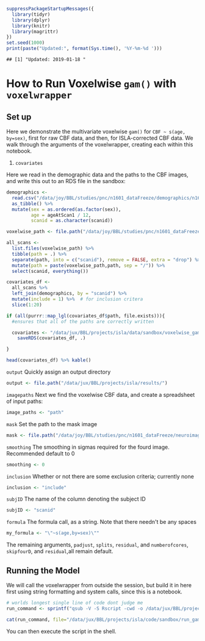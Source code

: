 ``` r
suppressPackageStartupMessages({
  library(tidyr)
  library(dplyr)
  library(knitr)
  library(magrittr)
})
set.seed(1000)
print(paste("Updated:", format(Sys.time(), '%Y-%m-%d ')))
```

    ## [1] "Updated: 2019-01-18 "

How to Run Voxelwise `gam()` with `voxelwrapper`
================================================

Set up
------

Here we demonstrate the multivariate voxelwise `gam()` for `CBF ~ s(age, by=sex)`, first for raw CBF data, and then, for ISLA-corrected CBF data. We walk through the arguments of the voxelwrapper, creating each within this notebook.

1.  `covariates`

Here we read in the demographic data and the paths to the CBF images, and write this out to an RDS file in the sandbox:

``` r
demographics <-
  read.csv("/data/joy/BBL/studies/pnc/n1601_dataFreeze/demographics/n1601_demographics_go1_20161212.csv") %>%
  as_tibble() %>%
  mutate(sex = as.ordered(as.factor(sex)),
         age = ageAtScan1 / 12,
         scanid = as.character(scanid))

voxelwise_path <- file.path("/data/joy/BBL/studies/pnc/n1601_dataFreeze/neuroimaging/asl/voxelwiseMaps_cbf")

all_scans <-
  list.files(voxelwise_path) %>%
  tibble(path = .) %>%
  separate(path, into = c("scanid"), remove = FALSE, extra = "drop") %>%
  mutate(path = paste(voxelwise_path,path, sep = "/")) %>%
  select(scanid, everything())

covariates_df <-
  all_scans %>%
  left_join(demographics, by = "scanid") %>%
  mutate(include = 1) %>%  # for inclusion critera
  slice(1:20)

if (all(purrr::map_lgl(covariates_df$path, file.exists))){
  #ensures that all of the paths are correctly written

  covariates <- "/data/jux/BBL/projects/isla/data/sandbox/voxelwise_gam_covariates.rds" %T>%
    saveRDS(covariates_df, .)

}
```

``` r
head(covariates_df) %>% kable()
```

`output` Quickly assign an output directory

``` r
output <- file.path("/data/jux/BBL/projects/isla/results/")
```

`imagepaths` Next we find the voxelwise CBF data, and create a spreadsheet of input paths:

``` r
image_paths <- "path"
```

`mask` Set the path to the mask image

``` r
mask <- file.path("/data/joy/BBL/studies/pnc/n1601_dataFreeze/neuroimaging/asl/gm10pcalcovemask.nii.gz")
```

`smoothing` The smoothing in sigmas required for the fourd image. Recommended default to 0

``` r
smoothing <- 0
```

`inclusion` Whether or not there are some exclusion criteria; currently none

``` r
inclusion <- "include"
```

`subjID` The name of the column denoting the subject ID

``` r
subjID <- "scanid"
```

`formula` The formula call, as a string. Note that there needn't be any spaces

``` r
my_formula <- "\"~s(age,by=sex)\""
```

The remaining arguments, `padjust`, `splits`, `residual`, and `numberofcores`, `skipfourD`, and `residual`,all remain default.

Running the Model
-----------------

We will call the voxelwrapper from outside the session, but build it in here first using string formatting and system calls, since this is a notebook.

``` r
# worlds longest single line of code dont judge me
run_command <- sprintf("qsub -V -S Rscript -cwd -o /data/jux/BBL/projects/isla/code/sandbox/log -e /data/jux/BBL/projects/isla/code/sandbox/log -binding linear:5 -pe unihost 5 -l h_vmem=30.0G,s_vmem=30.0G /data/joy/BBL/applications/groupAnalysis/gam_voxelwise.R -c %s -o %s -p %s -m %s -s %s -i %s -u %s -f %s -n 5 -s 0 -k 10", covariates, output, image_paths, mask, smoothing, inclusion, subjID, my_formula)

cat(run_command, file="/data/jux/BBL/projects/isla/code/sandbox/run_gam_voxelwise.sh")
```

You can then execute the script in the shell.
